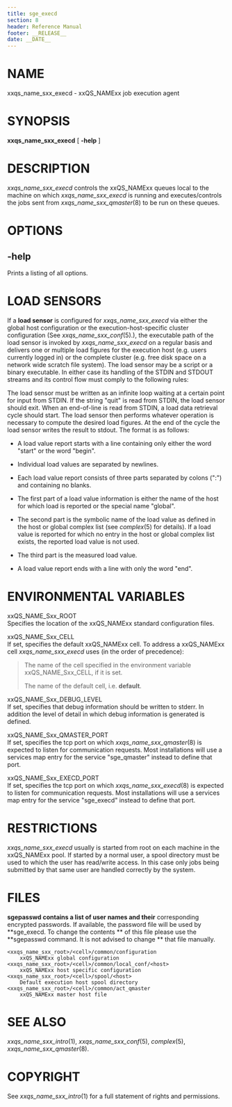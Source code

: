 ```yaml
---
title: sge_execd
section: 8
header: Reference Manual
footer: __RELEASE__
date: __DATE__
---
```


# NAME

xxqs_name_sxx_execd - xxQS_NAMExx job execution agent

# SYNOPSIS

**xxqs_name_sxx_execd** \[ **-help** \]

# DESCRIPTION

*xxqs_name_sxx_execd* controls the xxQS_NAMExx queues local to the
machine on which *xxqs_name_sxx_execd* is running and executes/controls
the jobs sent from *xxqs_name_sxx_qmaster*(8) to be run on these
queues.  

# OPTIONS

## **-help**

Prints a listing of all options.

# LOAD SENSORS

If a **load sensor** is configured for *xxqs_name_sxx_execd* via either
the global host configuration or the execution-host-specific cluster
configuration (See *xxqs_name_sxx_conf*(5).), the executable path of
the load sensor is invoked by *xxqs_name_sxx_execd* on a regular basis
and delivers one or multiple load figures for the execution host (e.g.
users currently logged in) or the complete cluster (e.g. free disk space
on a network wide scratch file system). The load sensor may be a script
or a binary executable. In either case its handling of the STDIN and
STDOUT streams and its control flow must comply to the following rules:

The load sensor must be written as an infinite loop waiting at a certain
point for input from STDIN. If the string "quit" is read from STDIN, the
load sensor should exit. When an end-of-line is read from STDIN, a load
data retrieval cycle should start. The load sensor then performs
whatever operation is necessary to compute the desired load figures. At
the end of the cycle the load sensor writes the result to stdout. The
format is as follows:

-   A load value report starts with a line containing only either the
    word "start" or the word "begin".

-   Individual load values are separated by newlines.

-   Each load value report consists of three parts separated by colons
    (":") and containing no blanks.

-   The first part of a load value information is either the name of the
    host for which load is reported or the special name "global".

-   The second part is the symbolic name of the load value as defined in
    the host or global complex list (see *complex*(5) for details). If
    a load value is reported for which no entry in the host or global
    complex list exists, the reported load value is not used.

-   The third part is the measured load value.

-   A load value report ends with a line with only the word "end".

# ENVIRONMENTAL VARIABLES

xxQS_NAME_Sxx_ROOT  
Specifies the location of the xxQS_NAMExx standard configuration files.

xxQS_NAME_Sxx_CELL  
If set, specifies the default xxQS_NAMExx cell. To address a xxQS_NAMExx
cell *xxqs_name_sxx_execd* uses (in the order of precedence):

> The name of the cell specified in the environment variable
> xxQS_NAME_Sxx_CELL, if it is set.
>
> The name of the default cell, i.e. **default**.

xxQS_NAME_Sxx_DEBUG_LEVEL  
If set, specifies that debug information should be written to stderr. In
addition the level of detail in which debug information is generated is
defined.

xxQS_NAME_Sxx_QMASTER_PORT  
If set, specifies the tcp port on which *xxqs_name_sxx_qmaster*(8) is
expected to listen for communication requests. Most installations will
use a services map entry for the service "sge_qmaster" instead to define
that port.

xxQS_NAME_Sxx_EXECD_PORT  
If set, specifies the tcp port on which *xxqs_name_sxx_execd*(8) is
expected to listen for communication requests. Most installations will
use a services map entry for the service "sge_execd" instead to define
that port.

# RESTRICTIONS

*xxqs_name_sxx_execd* usually is started from root on each machine in
the xxQS_NAMExx pool. If started by a normal user, a spool directory
must be used to which the user has read/write access. In this case only
jobs being submitted by that same user are handled correctly by the
system.

# FILES

**sgepasswd contains a list of user names and their** corresponding
encrypted passwords. If available, the password file will be used by
**sge_execd. To change the contents ** of this file please use the
**sgepasswd command. It is not advised to change ** that file manually.

    <xxqs_name_sxx_root>/<cell>/common/configuration
    	xxQS_NAMExx global configuration
    <xxqs_name_sxx_root>/<cell>/common/local_conf/<host>
    	xxQS_NAMExx host specific configuration
    <xxqs_name_sxx_root>/<cell>/spool/<host>
    	Default execution host spool directory
    <xxqs_name_sxx_root>/<cell>/common/act_qmaster
    	xxQS_NAMExx master host file

# SEE ALSO

*xxqs_name_sxx_intro*(1), *xxqs_name_sxx_conf*(5), *complex*(5),
*xxqs_name_sxx_qmaster*(8).

# COPYRIGHT

See *xxqs_name_sxx_intro*(1) for a full statement of rights and
permissions.
